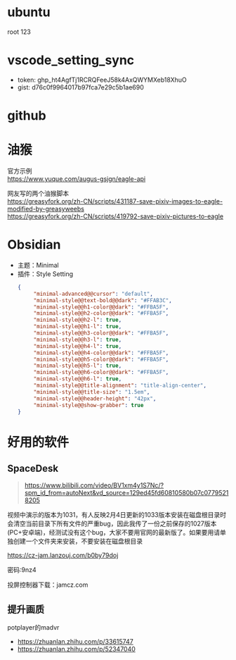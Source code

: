 # ubuntu

root 123

# vscode_setting_sync

- token: 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
- gist: d76c0f9964017b97fca7e29c5b1ae690

# github


# 油猴
官方示例  
https://www.yuque.com/augus-gsjgn/eagle-api  
  
网友写的两个油猴脚本  
https://greasyfork.org/zh-CN/scripts/431187-save-pixiv-images-to-eagle-modified-by-greasyweebs  
https://greasyfork.org/zh-CN/scripts/419792-save-pixiv-pictures-to-eagle

# Obsidian
- 主题：Minimal
- 插件：Style Setting
	```json
	{
		 "minimal-advanced@@cursor": "default",
		 "minimal-style@@text-bold@@dark": "#FFAB3C",
		 "minimal-style@@h1-color@@dark": "#FFBA5F",
		 "minimal-style@@h2-color@@dark": "#FFBA5F",
		 "minimal-style@@h2-l": true,
		 "minimal-style@@h1-l": true,
		 "minimal-style@@h3-color@@dark": "#FFBA5F",
		 "minimal-style@@h3-l": true,
		 "minimal-style@@h4-l": true,
		 "minimal-style@@h4-color@@dark": "#FFBA5F",
		 "minimal-style@@h5-color@@dark": "#FFBA5F",
		 "minimal-style@@h5-l": true,
		 "minimal-style@@h6-color@@dark": "#FFBA5F",
		 "minimal-style@@h6-l": true,
		 "minimal-style@@title-alignment": "title-align-center",
		 "minimal-style@@title-size": "1.5em",
		 "minimal-style@@header-height": "42px",
		 "minimal-style@@show-grabber": true
	}
	```

# 好用的软件
## SpaceDesk
> https://www.bilibili.com/video/BV1xm4y1S7Nc/?spm_id_from=autoNext&vd_source=129ed45fd60810580b07c07795218205

视频中演示的版本为1031，有人反映2月4日更新的1033版本安装在磁盘根目录时会清空当前目录下所有文件的严重bug，因此我传了一份之前保存的1027版本(PC+安卓端)，经测试没有这个bug，大家不要用官网的最新版了。如果要用请单独创建一个文件夹来安装，不要安装在磁盘根目录

https://cz-jam.lanzouj.com/b0by79doj

密码:9nz4

投屏控制器下载：jamcz.com

## 提升画质
potplayer的madvr
- https://zhuanlan.zhihu.com/p/33615747
- https://zhuanlan.zhihu.com/p/52347040